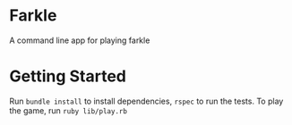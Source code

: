 Farkle
=========

A command line app for playing farkle

Getting Started
==============

Run `bundle install` to install dependencies, `rspec` to run the tests. To play the game, run `ruby lib/play.rb`

